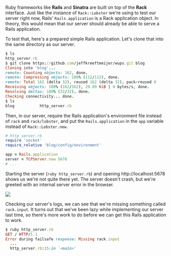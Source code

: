Ruby frameworks like **Rails** and **Sinatra** are built on top of the **Rack** interface. Just like the instance of `Rack::Lobster` we're using to test our server right now, Rails' `Rails.application` is a Rack application object. In theory, this would mean that our server should already be able to serve a Rails application.

To test that, here's a prepared simple Rails application. Let's clone that into the same directory as our server.

```ruby
$ ls
http_server.rb
$ git clone https://github.com/jeffkreeftmeijer/wups.git blog
Cloning into 'blog'...
remote: Counting objects: 162, done.
remote: Compressing objects: 100% (112/112), done.
remote: Total 162 (delta 32), reused 162 (delta 32), pack-reused 0
Receiving objects: 100% (162/162), 29.09 KiB | 0 bytes/s, done.
Resolving deltas: 100% (32/32), done.
Checking connectivity... done.
$ ls
blog           http_server.rb
```

Then, in our server, require the Rails application's environment file instead of `rack` and `rack/lobster`, and put the `Rails.application` in the `app` variable instead of `Rack::Lobster.new`.

```ruby
# http_server.rb
require 'socket'
require_relative 'blog/config/environment'

app = Rails.application
server = TCPServer.new 5678
# ...
```

Starting the server (`ruby http_server.rb`) and opening  http://localhost:5678 shows us we're not quite there yet. The server doesn't crash, but we're greeted with an internal server error in the browser.

![](https://github.com/Codevolve/next/blob/master/courses/community/Ruby%20Magic/assets/500.png?raw=true)

Checking our server's logs, we can see that we're missing something called `rack.input`. It turns out that we've been lazy while implementing our server last time, so there's more work to do before we can get this Rails application to work.

```ruby 
$ ruby http_server.rb
GET / HTTP/1.1
Error during failsafe response: Missing rack.input
  ...
  http_server.rb:15:in `<main>'
```
